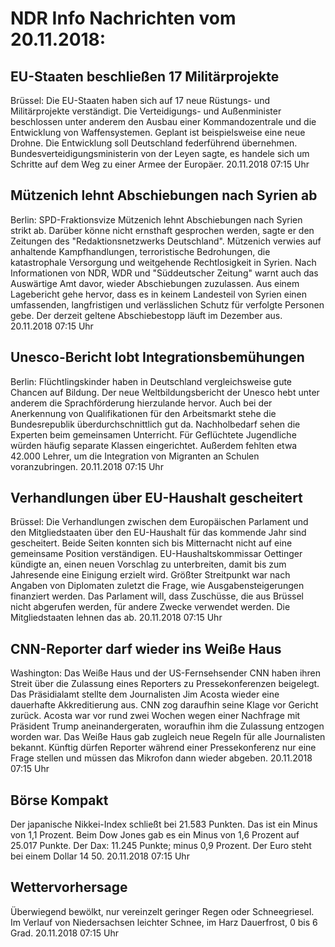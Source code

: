 # NDR Info Nachrichten vom 20.11.2018:


## EU-Staaten beschließen 17 Militärprojekte
Brüssel: Die EU-Staaten haben sich auf 17 neue Rüstungs- und Militärprojekte verständigt. Die Verteidigungs- und Außenminister beschlossen unter anderem den Ausbau einer Kommandozentrale und die Entwicklung von Waffensystemen. Geplant ist beispielsweise eine neue Drohne. Die Entwicklung soll Deutschland federführend übernehmen. Bundesverteidigungsministerin von der Leyen sagte, es handele sich um Schritte auf dem Weg zu einer Armee der Europäer. 20.11.2018 07:15 Uhr 

## Mützenich lehnt Abschiebungen nach Syrien ab
Berlin: SPD-Fraktionsvize Mützenich lehnt Abschiebungen nach Syrien strikt ab. Darüber könne nicht ernsthaft gesprochen werden, sagte er den Zeitungen des "Redaktionsnetzwerks Deutschland". Mützenich verwies auf anhaltende Kampfhandlungen, terroristische Bedrohungen, die katastrophale Versorgung und weitgehende Rechtlosigkeit in Syrien. Nach Informationen von NDR, WDR und "Süddeutscher Zeitung" warnt auch das Auswärtige Amt davor, wieder Abschiebungen zuzulassen. Aus einem Lagebericht gehe hervor, dass es in keinem Landesteil von Syrien einen umfassenden, langfristigen und verlässlichen Schutz für verfolgte Personen gebe. Der derzeit geltene Abschiebestopp läuft im Dezember aus. 20.11.2018 07:15 Uhr 

## Unesco-Bericht lobt Integrationsbemühungen
Berlin: Flüchtlingskinder haben in Deutschland vergleichsweise gute Chancen auf Bildung. Der neue Weltbildungsbericht der Unesco hebt unter anderem die Sprachförderung hierzulande hervor. Auch bei der Anerkennung von Qualifikationen für den Arbeitsmarkt stehe die Bundesrepublik überdurchschnittlich gut da. Nachholbedarf sehen die Experten beim gemeinsamen Unterricht. Für Geflüchtete Jugendliche würden häufig separate Klassen eingerichtet. Außerdem fehlten etwa 42.000 Lehrer, um die Integration von Migranten an Schulen voranzubringen. 20.11.2018 07:15 Uhr 

## Verhandlungen über EU-Haushalt gescheitert
Brüssel:	Die Verhandlungen zwischen dem Europäischen Parlament und den Mitgliedstaaten über den EU-Haushalt für das kommende Jahr sind gescheitert. Beide Seiten konnten sich bis Mitternacht nicht auf eine gemeinsame Position verständigen. EU-Haushaltskommissar Oettinger kündigte an, einen neuen Vorschlag zu unterbreiten, damit bis zum Jahresende eine Einigung erzielt wird. Größter Streitpunkt war nach Angaben von Diplomaten zuletzt die Frage, wie Ausgabensteigerungen finanziert werden. Das Parlament will, dass Zuschüsse, die aus Brüssel nicht abgerufen werden, für andere Zwecke verwendet werden. Die Mitgliedstaaten lehnen das ab. 20.11.2018 07:15 Uhr 

## CNN-Reporter darf wieder ins Weiße Haus
Washington:	Das Weiße Haus und der US-Fernsehsender CNN haben ihren Streit über die Zulassung eines Reporters zu Pressekonferenzen beigelegt. Das Präsidialamt stellte dem Journalisten Jim Acosta wieder eine dauerhafte Akkreditierung aus. CNN zog daraufhin seine Klage vor Gericht zurück. Acosta war vor rund zwei Wochen wegen einer Nachfrage mit Präsident Trump aneinandergeraten, woraufhin ihm die Zulassung entzogen worden war. Das Weiße Haus gab zugleich neue Regeln für alle Journalisten bekannt. Künftig dürfen Reporter während einer Pressekonferenz nur eine Frage stellen und müssen das Mikrofon dann wieder abgeben. 20.11.2018 07:15 Uhr 

## Börse Kompakt
Der japanische Nikkei-Index schließt bei 21.583   Punkten. Das ist ein Minus von 1,1 Prozent. Beim Dow Jones gab es ein Minus von 1,6 Prozent auf 25.017  Punkte. Der Dax:			11.245 Punkte; minus 0,9 Prozent. Der Euro steht bei einem Dollar 14 50. 20.11.2018 07:15 Uhr 

## Wettervorhersage
Überwiegend bewölkt, nur vereinzelt geringer Regen oder Schneegriesel. Im Verlauf von Niedersachsen leichter Schnee, im Harz Dauerfrost, 0 bis 6 Grad. 20.11.2018 07:15 Uhr 
